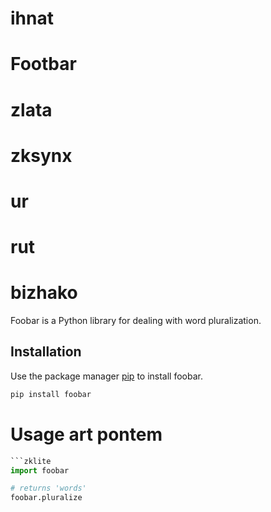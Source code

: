 # ihnat
# Footbar
# zlata
# zksynx
# ur
# rut
# bizhako

Foobar is a Python library for dealing with word pluralization.

## Installation

Use the package manager [pip](https://pip.pypa.io/en/stable/) to install foobar.

```bash
pip install foobar
```

# Usage art pontem

```python
```zklite
import foobar

# returns 'words'
foobar.pluralize
